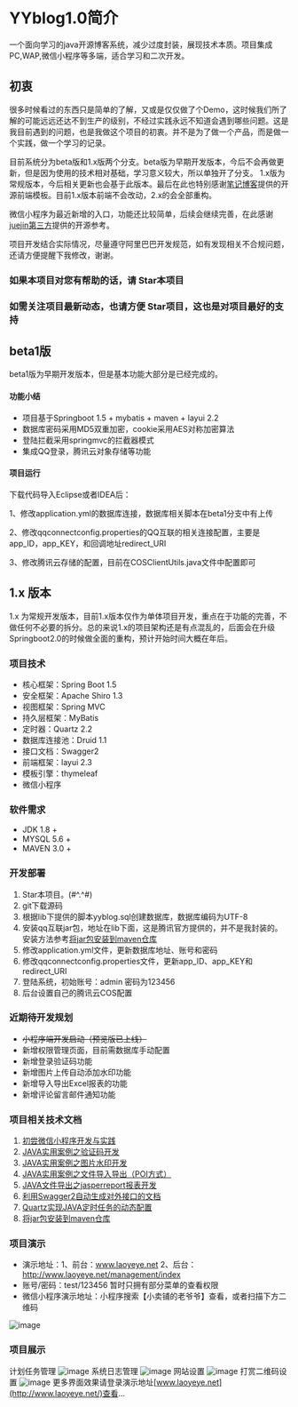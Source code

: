 # YYblog1.0简介

一个面向学习的java开源博客系统，减少过度封装，展现技术本质。项目集成PC,WAP,微信小程序等多端，适合学习和二次开发。
## 初衷
很多时候看过的东西只是简单的了解，又或是仅仅做了个Demo，这时候我们所了解的可能远远还达不到生产的级别，不经过实践永远不知道会遇到哪些问题。这是我目前遇到的问题，也是我做这个项目的初衷。并不是为了做一个产品，而是做一个实践，做一个学习的记录。

目前系统分为beta版和1.x版两个分支。beta版为早期开发版本，今后不会再做更新，但是因为使用的技术相对基础，学习意义较大，所以单独开了分支。
1.x版为常规版本，今后相关更新也会基于此版本。最后在此也特别感谢[笔记博客](https://github.com/miyakowork/NoteBlog/)提供的开源前端模板。目前1.x版本前端不会改动，2.x的会全部重构。

微信小程序为最近新增的入口，功能还比较简单，后续会继续完善，在此感谢[juejin第三方](https://github.com/myvin/juejin)提供的开源参考。

项目开发结合实际情况，尽量遵守阿里巴巴开发规范，如有发现相关不合规问题，还请方便提醒下我修改，谢谢。
### 如果本项目对您有帮助的话，请 Star本项目
### 如需关注项目最新动态，也请方便 Star项目，这也是对项目最好的支持

## beta1版
beta1版为早期开发版本，但是基本功能大部分是已经完成的。
#### 功能小结
- 项目基于Springboot 1.5 + mybatis + maven + layui 2.2
- 数据库密码采用MD5双重加密，cookie采用AES对称加密算法
- 登陆拦截采用springmvc的拦截器模式
- 集成QQ登录，腾讯云对象存储等功能

#### 项目运行

下载代码导入Eclipse或者IDEA后：

1、修改application.yml的数据库连接，数据库相关脚本在beta1分支中有上传

2、修改qqconnectconfig.properties的QQ互联的相关连接配置，主要是app_ID，app_KEY，和回调地址redirect_URI

3、修改腾讯云存储的配置，目前在COSClientUtils.java文件中配置即可

## 1.x 版本
1.x 为常规开发版本，目前1.x版本仅作为单体项目开发，重点在于功能的完善，不做任何不必要的拆分。总的来说1.x的项目架构还是有点混乱的，后面会在升级Springboot2.0的时候做全面的重构，预计开始时间大概在年后。

### 项目技术
- 核心框架：Spring Boot 1.5
- 安全框架：Apache Shiro 1.3
- 视图框架：Spring MVC
- 持久层框架：MyBatis
- 定时器：Quartz 2.2
- 数据库连接池：Druid 1.1
- 接口文档：Swagger2
- 前端框架：layui 2.3
- 模板引擎：thymeleaf
- 微信小程序

### 软件需求
- JDK 1.8 +
- MYSQL 5.6 +
- MAVEN 3.0 +

### 开发部署
1. Star本项目。(#^.^#)
2. git下载源码
3. 根据lib下提供的脚本yyblog.sql创建数据库，数据库编码为UTF-8
4. 安装qq互联jar包，地址在lib下面，这是腾讯官方提供的，并不是我封装的。安装方法参考[将jar包安装到maven仓库](https://www.cnblogs.com/laoyeye/p/8933185.html)
5. 修改application.yml文件，更新数据库地址、账号和密码
6. 修改qqconnectconfig.properties文件，更新app_ID、app_KEY和redirect_URI
7. 登陆系统，初始账号：admin 密码为123456
8. 后台设置自己的腾讯云COS配置

### 近期待开发规划
- ~~小程序端开发启动（预览版已上线）~~
- 新增权限管理页面，目前需数据库手动配置
- 新增登录验证码功能
- 新增图片上传自动添加水印功能
- 新增导入导出Excel报表的功能
- 新增评论留言邮件通知功能

### 项目相关技术文档
1. [初尝微信小程序开发与实践](https://www.cnblogs.com/laoyeye/p/9795306.html)
2. [JAVA实用案例之验证码开发](https://www.cnblogs.com/laoyeye/p/6914704.html)
2. [JAVA实用案例之图片水印开发](https://www.cnblogs.com/laoyeye/p/7193309.html)
3. [JAVA实用案例之文件导入导出（POI方式）](https://www.cnblogs.com/laoyeye/p/6938889.html)
4. [JAVA文件导出之jasperreport报表开发](https://www.cnblogs.com/laoyeye/p/7707149.html)
5. [利用Swagger2自动生成对外接口的文档](https://www.cnblogs.com/laoyeye/p/9047504.html)
6. [Quartz实现JAVA定时任务的动态配置](https://www.cnblogs.com/laoyeye/p/9352002.html)
7. [将jar包安装到maven仓库](https://www.cnblogs.com/laoyeye/p/8933185.html)

### 项目演示
- 演示地址：1、前台：www.laoyeye.net 2、后台：http://www.laoyeye.net/management/index
- 账号/密码：test/123456 暂时只拥有部分菜单的查看权限
- 微信小程序演示地址：小程序搜索【小卖铺的老爷爷】查看，或者扫描下方二维码

![image](http://img.laoyeye.net/%E5%B0%8F%E7%A8%8B%E5%BA%8F%E7%A0%81%E6%A0%87%E5%87%86%E7%BB%BF%E7%89%88.png)
### 项目展示
计划任务管理
![image](http://img.laoyeye.net/%E8%AE%A1%E5%88%92%E4%BB%BB%E5%8A%A1.png)
系统日志管理
![image](http://img.laoyeye.net/%E7%B3%BB%E7%BB%9F%E6%97%A5%E5%BF%97.png)
网站设置
![image](http://img.laoyeye.net/%E7%BD%91%E7%AB%99%E8%AE%BE%E7%BD%AE.png)
打赏二维码设置
![image](http://img.laoyeye.net/%E6%89%93%E8%B5%8F.png)
更多界面效果请登录演示地址[www.laoyeye.net](http://www.laoyeye.net/)查看...
